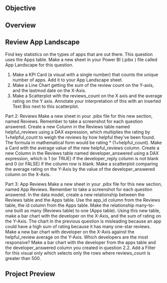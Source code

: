 ## Objective


## Overview
## Review App Landscape
Find key statistics on the types of apps that are out there. This question uses the Apps table. Make a new sheet in your Power BI (.pibx ) file called App Landscape for this question.
  1. Make a KPI Card (a visual with a single number) that counts the unique number of apps. Add it to your App Landscape sheet.
  2. Make a Line Chart getting the sum of the review count on the Y-axis, and the lastmod date on the X-Axis.
  3. Make a Scatterplot with the reviews_count on the X axis and the average rating on the Y axis. Annotate your interpretation of this with an inserted Text Box next to this scatterplot.

Part 2: Reviews
Make a new sheet in your .pibx file for this new section, named Reviews. Remember to take a screenshot for each question answered.
Create a new Column in the Reviews table named helpful_reviews using a DAX expression, which multiplies the rating by 1+helpful_count to weigh the reviews by how helpful they’ve been found. The formula in mathematical form would be rating * (1+helpful_count). Make a Card with the average value of the new helpful_reviews column.
Create a new Column in the Reviews table named developer_answered using a DAX expression, which is 1 (or TRUE) if the developer_reply column is not blank and 0 (or FALSE) if the column row is blank. Make a scatterplot comparing the average rating on the Y-Axis by the value of the developer_answered column on the X-Axis.

Part 3: App Reviews
Make a new sheet in your .pibx file for this new section, named App Reviews. Remember to take a screenshot for each question answered.
In the data model, create a new relationship between the Reviews table and the Apps table. Use the app_id column from the Reviews table, the id column from the Apps table. Make the relationship many-to-one built as many (Reviews table) to one (Apps table). Using this new table, make a bar chart with the developer on the X-Axis, and the sum of rating on the Y-Axis.
The chart in the previous question is misleading because an app could have a high sum of rating because it has many one-star reviews. Make a new bar chart with developer on the X-Axis against the helpful_review average on the Y-Axis.
Which developers are the most responsive? Make a bar chart with the developer from the apps table and the developer_answered column you created in question 2.2. Add a Filter for this visual only which selects only the rows where reviews_count is greater than 500.

## Project Preview
